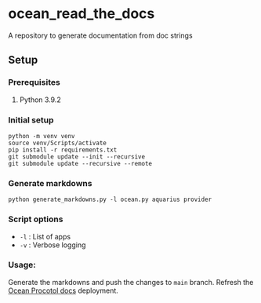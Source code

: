 # ocean_read_the_docs

A repository to generate documentation from doc strings

## Setup

### Prerequisites

1. Python 3.9.2

### Initial setup

```
python -m venv venv
source venv/Scripts/activate
pip install -r requirements.txt
git submodule update --init --recursive
git submodule update --recursive --remote
```

### Generate markdowns

```
python generate_markdowns.py -l ocean.py aquarius provider
```

### Script options

- `-l` : List of apps
- `-v` : Verbose logging

### Usage:

Generate the markdowns and push the changes to `main` branch. Refresh the [Ocean Procotol docs](https://github.com/oceanprotocol/docs) deployment.
